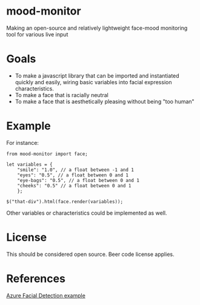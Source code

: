 # mood-monitor
Making an open-source and relatively lightweight face-mood monitoring tool for various live input

# Goals
- To make a javascript library that can be imported and instantiated quickly and easily, wiring basic variables into facial expression characteristics.
- To make a face that is racially neutral
- To make a face that is aesthetically pleasing without being "too human"

# Example
For instance:
 
	from mood-monitor import face;

	let variables = { 
		"smile": "1.0", // a float between -1 and 1
		"eyes": "0.5", // a float between 0 and 1
		"eye-bags": "0.5", // a float between 0 and 1
		"cheeks": "0.5" // a float between 0 and 1
		};

	$("that-div").html(face.render(variables));

Other variables or characteristics could be implemented as well.

# License
This should be considered open source. Beer code license applies.

# References
[Azure Facial Detection example](https://docs.microsoft.com/en-us/azure/cognitive-services/face/concepts/face-detection)

